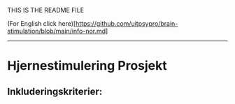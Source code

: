 THIS IS THE README FILE 

(For English click here)[https://github.com/uitpsypro/brain-stimulation/blob/main/info-nor.md]

---- 

# Hjernestimulering Prosjekt




## Inkluderingskriterier: 



